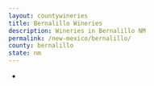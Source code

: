 ```yaml
---
layout: countywineries
title: Bernalillo Wineries
description: Wineries in Bernalillo NM
permalink: /new-mexico/bernalillo/
county: bernalillo
state: nm
---
```

-
